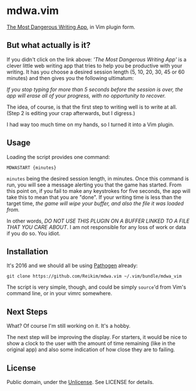 
# mdwa.vim

[The Most Dangerous Writing App][1], in Vim plugin form.

## But what actually is it?

If you didn't click on the link above: *'The Most Dangerous Writing App'* is a clever little
web writing app that tries to help you be productive with your writing. It has you choose a desired
session length (5, 10, 20, 30, 45 or 60 minutes) and then gives you the following ultimatum:

*If you stop typing for more than 5 seconds before the session is over, the app will erase all of
your progress, with no opportunity to recover.*

The idea, of course, is that the first step to writing well is to write at all. (Step 2 is editing
your crap afterwards, but I digress.)

I had way too much time on my hands, so I turned it into a Vim plugin.

## Usage

Loading the script provides one command:

```
MDWASTART {minutes}
```

`minutes` being the desired session length, in minutes. Once this command is run, you will see a
message alerting you that the game has started. From this point on, if you fail to make any
keystrokes for five seconds, the app will take this to mean that you are "done". If your writing
time is less than the target time, *the game will wipe your buffer, and also the file it was loaded
from.*

In other words, *DO NOT USE THIS PLUGIN ON A BUFFER LINKED TO A FILE THAT YOU CARE ABOUT*. I am
not responsible for any loss of work or data if you do so. You idiot.

## Installation

It's 2016 and we should all be using [Pathogen][2] already:

```
git clone https://github.com/Reikim/mdwa.vim ~/.vim/bundle/mdwa_vim
```

The script is very simple, though, and could be simply `source`'d from Vim's command line, or in
your vimrc somewhere.

## Next Steps

What? Of course I'm still working on it. It's a hobby.

The next step will be improving the display. For starters, it would be nice to show a clock to the
user with the amount of time remaining (like in the original app) and also some indication of how
close they are to failing.

## License

Public domain, under the [Unlicense][3]. See LICENSE for details.


[1]: https://github.com/maebert/themostdangerouswritingapp
[2]: https://github.com/tpope/vim-pathogen
[3]: http://unlicense.org/




